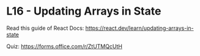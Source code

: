 # L16 - Updating Arrays in State

Read this guide of React Docs: https://react.dev/learn/updating-arrays-in-state

Quiz: https://forms.office.com/r/ZtUTMQcUtH
